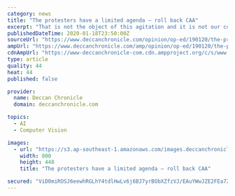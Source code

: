 ```yaml
---
category: news
title: "The protesters have a limited agenda — roll back CAA"
excerpt: "That is not the object of this agitation and it is not our concern ... India presently has no defence against the accusation that it is bullying its own citizens. It is only the recognition of the fact that this is a moral and legitimate agitation and a rollback of its legislation and proposed survey that will being an end to the protests."
publishedDateTime: 2020-01-18T23:50:00Z
sourceUrl: "https://www.deccanchronicle.com/opinion/op-ed/190120/the-protesters-have-a-limited-agenda-roll-back-caa.html"
ampUrl: "https://www.deccanchronicle.com/amp/opinion/op-ed/190120/the-protesters-have-a-limited-agenda-roll-back-caa.html"
cdnAmpUrl: "https://www-deccanchronicle-com.cdn.ampproject.org/c/s/www.deccanchronicle.com/amp/opinion/op-ed/190120/the-protesters-have-a-limited-agenda-roll-back-caa.html"
type: article
quality: 44
heat: 44
published: false

provider:
  name: Deccan Chronicle
  domain: deccanchronicle.com

topics:
  - AI
  - Computer Vision

images:
  - url: "https://s3.ap-southeast-1.amazonaws.com/images.deccanchronicle.com/dc-Cover-nn51ejo92h3fi5g7upr8d0ndh1-20200119051931.Medi.jpeg"
    width: 800
    height: 448
    title: "The protesters have a limited agenda — roll back CAA"

secured: "ViD0miROSJ6eewhRGLhY4tdlHwLv6j6BJ7yrBObXZfzVJ/EAuYWwJZE2FEa72MEBye3HNQnPvWtG7YQV+qeJnshhcC5rVVLdH/FCrj6AeKTa9iz4lspkcggb55Gzgjpo+YXYpUxh3/1KvJ21wtozWrviZ1E5W/g1QxskPuCYVhAg0Pm0sbnzastiI6Sz8RAhdtGariELyr7ng5MuBGL4zTj6D/Ap9lbwPmm7YrpIUVD3RwmRv7F4eodG6vEZBDsmssSvRDiPYuGus12mB5WqzK2xp5BWMvqf/Fx1Lt3z8HDuxrBCrgfu1i7Typvc9Gj/S+mdcPLB0/SnDCfjAz622no+4TNLVDkutNENOSFKy7Du2KVpC/cKlDAz/3bR7F7bI20Cwn0c2AFGRDCI0cKJLhLqgP6X4ySPj/UudW7gV8+pXZ5Z54B7ZRpGfgeWEPUN6hQTSIJ1YVJNfB1PUaYW+Q==;VSv2Q/eVEA9a4FNgzz5rbA=="
---
```


